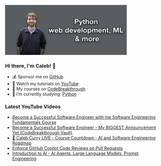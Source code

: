 <img src="github-cover-photo-my-face.jpg" width="400px" />

### Hi there, I'm Caleb! 🍛

- 💰 Sponsor me on [GitHub](https://github.com/sponsors/CalebCurry)
- 🎥 Watch my tutorials on [YouTube](https://www.youtube.com/calebthevideomaker2)
- 📗 My courses on [CodeBreakthrough](https://www.codebreakthrough.com)
- 🤔 I’m currently studying: [Python](https://www.youtube.com/watch?v=s3IvdkCq2_c&t=4254s)

### Latest YouTube Videos
<!-- YOUTUBE:START -->
- [Become a Successful Software Engineer with me Software Engineering Fundamentals Course](https://www.youtube.com/shorts/h2PWCI5Roh0)
- [Become a Successful Software Engineer - My BIGGEST Announcement Yet &lpar;CodeBreakthrough Vault&rpar;](https://www.youtube.com/watch?v=eeC98OZ6SLI)
- [🔴 Caleb Curry LIVE - Course Countdown - AI and Software Engineering Roadmap](https://www.youtube.com/watch?v=FA5R-nSBmUQ)
- [Enforce GitHub Copilot Code Reviews on Pull Requests](https://www.youtube.com/watch?v=xkLi56Al12c)
- [Introduction to AI - AI Agents, Large Language Models, Prompt Engineering](https://www.youtube.com/watch?v=0cuJfWH0k4g)
<!-- YOUTUBE:END -->
